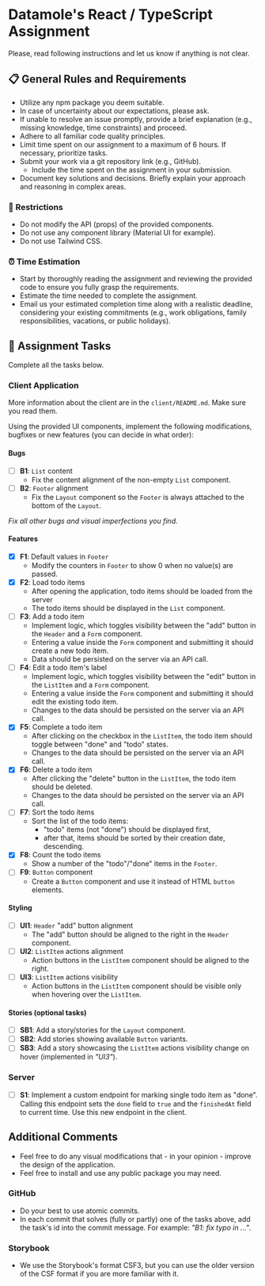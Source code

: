 # Datamole's React / TypeScript Assignment

Please, read following instructions and let us know if anything is not clear.

## 📋 General Rules and Requirements

- Utilize any npm package you deem suitable.
- In case of uncertainty about our expectations, please ask.
- If unable to resolve an issue promptly, provide a brief explanation (e.g., missing knowledge, time constraints) and proceed.
- Adhere to all familiar code quality principles.
- Limit time spent on our assignment to a maximum of 6 hours. If necessary, prioritize tasks.
- Submit your work via a git repository link (e.g., GitHub).
    - Include the time spent on the assignment in your submission.
- Document key solutions and decisions. Briefly explain your approach and reasoning in complex areas.

### 🚫 Restrictions

- Do not modify the API (props) of the provided components.
- Do not use any component library (Material UI for example).
- Do not use Tailwind CSS.

### ⏰ Time Estimation

- Start by thoroughly reading the assignment and reviewing the provided code to ensure you fully grasp the requirements.
- Estimate the time needed to complete the assignment.
- Email us your estimated completion time along with a realistic deadline, considering your existing commitments (e.g., work obligations, family responsibilities, vacations, or public holidays).

## 📝 Assignment Tasks

Complete all the tasks below.

### Client Application

More information about the client are in the `client/README.md`. Make sure you read them.

Using the provided UI components, implement the following modifications, bugfixes or new features (you can decide in what order):

#### Bugs

- [ ] **B1**: `List` content
    - Fix the content alignment of the non-empty `List` component.
- [ ] **B2**: `Footer` alignment
    - Fix the `Layout` component so the `Footer` is always attached to the bottom of the `Layout`.

_Fix all other bugs and visual imperfections you find._

#### Features

- [x] **F1**: Default values in `Footer`
    - Modify the counters in `Footer` to show 0 when no value(s) are passed.
- [x] **F2**: Load todo items
    - After opening the application, todo items should be loaded from the server
    - The todo items should be displayed in the `List` component.
- [ ] **F3**: Add a todo item
    - Implement logic, which toggles visibility between the "add" button in the `Header` and a `Form` component.
    - Entering a value inside the `Form` component and submitting it should create a new todo item.
    - Data should be persisted on the server via an API call.
- [ ] **F4**: Edit a todo item's label
    - Implement logic, which toggles visibility between the "edit" button in the `ListItem` and a `Form` component.
    - Entering a value inside the `Form` component and submitting it should edit the existing todo item.
    - Changes to the data should be persisted on the server via an API call.
- [x] **F5**: Complete a todo item
    - After clicking on the checkbox in the `ListItem`, the todo item should toggle between "done" and "todo" states.
    - Changes to the data should be persisted on the server via an API call.
- [x] **F6**: Delete a todo item
    - After clicking the "delete" button in the `ListItem`, the todo item should be deleted.
    - Changes to the data should be persisted on the server via an API call.
- [ ] **F7**: Sort the todo items
    - Sort the list of the todo items:
        - "todo" items (not "done") should be displayed first,
        - after that, items should be sorted by their creation date, descending.
- [x] **F8**: Count the todo items
    - Show a number of the "todo"/"done" items in the `Footer`.
- [ ] **F9**: `Button` component
    - Create a `Button` component and use it instead of HTML `button` elements.

#### Styling

- [ ] **UI1**: `Header` "add" button alignment
    - The "add" button should be aligned to the right in the `Header` component.
- [ ] **UI2**: `ListItem` actions alignment
    - Action buttons in the `ListItem` component should be aligned to the right.
- [ ] **UI3**: `ListItem` actions visibility
    - Action buttons in the `ListItem` component should be visible only when hovering over the `ListItem`.

#### Stories (optional tasks)

- [ ] **SB1**: Add a story/stories for the `Layout` component.
- [ ] **SB2**: Add stories showing available `Button` variants.
- [ ] **SB3**: Add a story showcasing the `ListItem` actions visibility change on hover (implemented in _"UI3"_).

### Server

- [ ] **S1**: Implement a custom endpoint for marking single todo item as "done". Calling this endpoint sets the `done` field to `true` and the `finishedAt` field to current time. Use this new endpoint in the client.

## Additional Comments

- Feel free to do any visual modifications that - in your opinion - improve the design of the application.
- Feel free to install and use any public package you may need.

### GitHub

- Do your best to use atomic commits.
- In each commit that solves (fully or partly) one of the tasks above, add the task's id into the commit message. For example: _"B1: fix typo in ..."_.

### Storybook

- We use the Storybook's format CSF3, but you can use the older version of the CSF format if you are more familiar with it.
